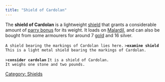 ```yaml
---
title: "Shield of Cardolan"
---
```


The **shield of Cardolan** is a lightweight [shield](shield "wikilink")
that grants a considerable amount of [parry
bonus](parry_bonus "wikilink") for its weight. It loads on
[Malardil](Malardil "wikilink"), and can also be bought from some
armourers for around 7 [gold](gold "wikilink") and 16 silver.

`A shield bearing the markings of Cardolan lies here.`
`>`**`examine shield`**
`This is a light metal shield bearing the markings of Cardolan.`

`>`**`consider cardolan`**
`It is a shield of Cardolan.`
`It weighs one stone and two pounds.`

[Category: Shields](Category:_Shields "wikilink")